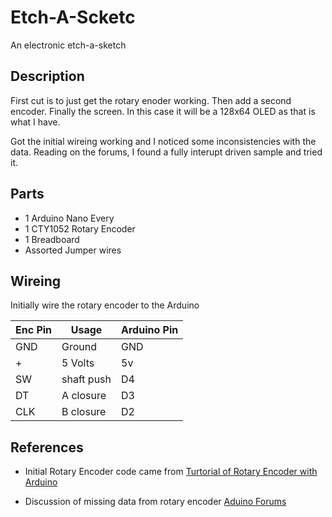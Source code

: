 # Etch-A-Scketc
An electronic etch-a-sketch

## Description 
First cut is to just get the rotary enoder working. Then add a second encoder.  Finally the screen.  In this case
it will be a 128x64 OLED as that is what I have.

Got the initial wireing working and I noticed some inconsistencies with the data.  Reading on the forums, I found a fully interupt driven sample and tried it.


## Parts 
- 1 Arduino Nano Every
- 1 CTY1052 Rotary Encoder
- 1 Breadboard
- Assorted Jumper wires

## Wireing
Initially wire the rotary encoder to the Arduino

| Enc Pin | Usage | Arduino Pin |
| ------- | ----- | ----------- |
| GND | Ground | GND |
| + | 5 Volts | 5v |
| SW | shaft push | D4 |
| DT | A closure | D3 |
| CLK | B closure | D2 |

## References ##
- Initial Rotary Encoder code came from [Turtorial of Rotary Encoder with Arduino](https://www.instructables.com/id/Tutorial-of-Rotary-Encoder-With-Arduino/)

- Discussion of missing data from rotary encoder [Aduino Forums](https://forum.arduino.cc/index.php?topic=552990.0)